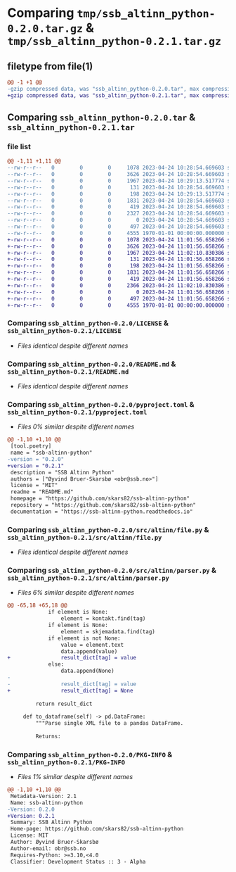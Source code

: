 # Comparing `tmp/ssb_altinn_python-0.2.0.tar.gz` & `tmp/ssb_altinn_python-0.2.1.tar.gz`

## filetype from file(1)

```diff
@@ -1 +1 @@
-gzip compressed data, was "ssb_altinn_python-0.2.0.tar", max compression
+gzip compressed data, was "ssb_altinn_python-0.2.1.tar", max compression
```

## Comparing `ssb_altinn_python-0.2.0.tar` & `ssb_altinn_python-0.2.1.tar`

### file list

```diff
@@ -1,11 +1,11 @@
--rw-r--r--   0        0        0     1078 2023-04-24 10:28:54.669603 ssb_altinn_python-0.2.0/LICENSE
--rw-r--r--   0        0        0     3626 2023-04-24 10:28:54.669603 ssb_altinn_python-0.2.0/README.md
--rw-r--r--   0        0        0     1967 2023-04-24 10:29:13.517774 ssb_altinn_python-0.2.0/pyproject.toml
--rw-r--r--   0        0        0      131 2023-04-24 10:28:54.669603 ssb_altinn_python-0.2.0/src/altinn/__init__.py
--rw-r--r--   0        0        0      198 2023-04-24 10:29:13.517774 ssb_altinn_python-0.2.0/src/altinn/__main__.py
--rw-r--r--   0        0        0     1831 2023-04-24 10:28:54.669603 ssb_altinn_python-0.2.0/src/altinn/file.py
--rw-r--r--   0        0        0      419 2023-04-24 10:28:54.669603 ssb_altinn_python-0.2.0/src/altinn/flatten.py
--rw-r--r--   0        0        0     2327 2023-04-24 10:28:54.669603 ssb_altinn_python-0.2.0/src/altinn/parser.py
--rw-r--r--   0        0        0        0 2023-04-24 10:28:54.669603 ssb_altinn_python-0.2.0/src/altinn/py.typed
--rw-r--r--   0        0        0      497 2023-04-24 10:28:54.669603 ssb_altinn_python-0.2.0/src/altinn/utils.py
--rw-r--r--   0        0        0     4555 1970-01-01 00:00:00.000000 ssb_altinn_python-0.2.0/PKG-INFO
+-rw-r--r--   0        0        0     1078 2023-04-24 11:01:56.658266 ssb_altinn_python-0.2.1/LICENSE
+-rw-r--r--   0        0        0     3626 2023-04-24 11:01:56.658266 ssb_altinn_python-0.2.1/README.md
+-rw-r--r--   0        0        0     1967 2023-04-24 11:02:10.830386 ssb_altinn_python-0.2.1/pyproject.toml
+-rw-r--r--   0        0        0      131 2023-04-24 11:01:56.658266 ssb_altinn_python-0.2.1/src/altinn/__init__.py
+-rw-r--r--   0        0        0      198 2023-04-24 11:01:56.658266 ssb_altinn_python-0.2.1/src/altinn/__main__.py
+-rw-r--r--   0        0        0     1831 2023-04-24 11:01:56.658266 ssb_altinn_python-0.2.1/src/altinn/file.py
+-rw-r--r--   0        0        0      419 2023-04-24 11:01:56.658266 ssb_altinn_python-0.2.1/src/altinn/flatten.py
+-rw-r--r--   0        0        0     2366 2023-04-24 11:02:10.830386 ssb_altinn_python-0.2.1/src/altinn/parser.py
+-rw-r--r--   0        0        0        0 2023-04-24 11:01:56.658266 ssb_altinn_python-0.2.1/src/altinn/py.typed
+-rw-r--r--   0        0        0      497 2023-04-24 11:01:56.658266 ssb_altinn_python-0.2.1/src/altinn/utils.py
+-rw-r--r--   0        0        0     4555 1970-01-01 00:00:00.000000 ssb_altinn_python-0.2.1/PKG-INFO
```

### Comparing `ssb_altinn_python-0.2.0/LICENSE` & `ssb_altinn_python-0.2.1/LICENSE`

 * *Files identical despite different names*

### Comparing `ssb_altinn_python-0.2.0/README.md` & `ssb_altinn_python-0.2.1/README.md`

 * *Files identical despite different names*

### Comparing `ssb_altinn_python-0.2.0/pyproject.toml` & `ssb_altinn_python-0.2.1/pyproject.toml`

 * *Files 0% similar despite different names*

```diff
@@ -1,10 +1,10 @@
 [tool.poetry]
 name = "ssb-altinn-python"
-version = "0.2.0"
+version = "0.2.1"
 description = "SSB Altinn Python"
 authors = ["Øyvind Bruer-Skarsbø <obr@ssb.no>"]
 license = "MIT"
 readme = "README.md"
 homepage = "https://github.com/skars82/ssb-altinn-python"
 repository = "https://github.com/skars82/ssb-altinn-python"
 documentation = "https://ssb-altinn-python.readthedocs.io"
```

### Comparing `ssb_altinn_python-0.2.0/src/altinn/file.py` & `ssb_altinn_python-0.2.1/src/altinn/file.py`

 * *Files identical despite different names*

### Comparing `ssb_altinn_python-0.2.0/src/altinn/parser.py` & `ssb_altinn_python-0.2.1/src/altinn/parser.py`

 * *Files 6% similar despite different names*

```diff
@@ -65,18 +65,18 @@
             if element is None:
                 element = kontakt.find(tag)
             if element is None:
                 element = skjemadata.find(tag)
             if element is not None:
                 value = element.text
                 data.append(value)
+                result_dict[tag] = value
             else:
                 data.append(None)
-
-                result_dict[tag] = value
+                result_dict[tag] = None
 
         return result_dict
 
     def to_dataframe(self) -> pd.DataFrame:
         """Parse single XML file to a pandas DataFrame.
 
         Returns:
```

### Comparing `ssb_altinn_python-0.2.0/PKG-INFO` & `ssb_altinn_python-0.2.1/PKG-INFO`

 * *Files 1% similar despite different names*

```diff
@@ -1,10 +1,10 @@
 Metadata-Version: 2.1
 Name: ssb-altinn-python
-Version: 0.2.0
+Version: 0.2.1
 Summary: SSB Altinn Python
 Home-page: https://github.com/skars82/ssb-altinn-python
 License: MIT
 Author: Øyvind Bruer-Skarsbø
 Author-email: obr@ssb.no
 Requires-Python: >=3.10,<4.0
 Classifier: Development Status :: 3 - Alpha
```

